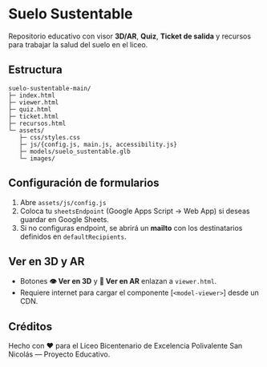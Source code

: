 # Suelo Sustentable

Repositorio educativo con visor **3D/AR**, **Quiz**, **Ticket de salida** y recursos para trabajar la salud del suelo en el liceo.

## Estructura
```
suelo-sustentable-main/
├─ index.html
├─ viewer.html
├─ quiz.html
├─ ticket.html
├─ recursos.html
└─ assets/
   ├─ css/styles.css
   ├─ js/{config.js, main.js, accessibility.js}
   ├─ models/suelo_sustentable.glb
   └─ images/
```

## Configuración de formularios
1. Abre `assets/js/config.js`
2. Coloca tu `sheetsEndpoint` (Google Apps Script → Web App) si deseas guardar en Google Sheets.
3. Si no configuras endpoint, se abrirá un **mailto** con los destinatarios definidos en `defaultRecipients`.

## Ver en 3D y AR
- Botones **👁️ Ver en 3D** y **📱 Ver en AR** enlazan a `viewer.html`.
- Requiere internet para cargar el componente [`<model-viewer>`] desde un CDN.

## Créditos
Hecho con ❤️ para el Liceo Bicentenario de Excelencia Polivalente San Nicolás — Proyecto Educativo.
